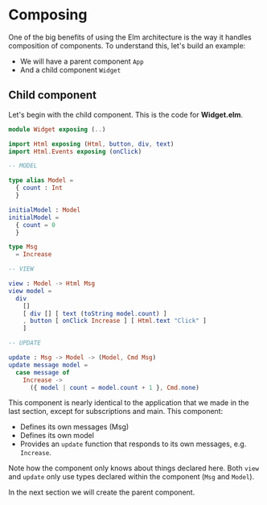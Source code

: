 # Composing

One of the big benefits of using the Elm architecture is the way it handles composition of components. To understand this, let's build an example:

- We will have a parent component `App`
- And a child component `Widget`

## Child component

Let's begin with the child component. This is the code for __Widget.elm__.

```elm
module Widget exposing (..)

import Html exposing (Html, button, div, text)
import Html.Events exposing (onClick)

-- MODEL

type alias Model =
  { count : Int
  }

initialModel : Model
initialModel =
  { count = 0
  }

type Msg
  = Increase

-- VIEW

view : Model -> Html Msg
view model =
  div
    []
    [ div [] [ text (toString model.count) ]
    , button [ onClick Increase ] [ Html.text "Click" ]
    ]

-- UPDATE

update : Msg -> Model -> (Model, Cmd Msg)
update message model =
  case message of
    Increase ->
      ({ model | count = model.count + 1 }, Cmd.none)
```

This component is nearly identical to the application that we made in the last section, except for subscriptions and main. This component:

- Defines its own messages (Msg)
- Defines its own model
- Provides an `update` function that responds to its own messages, e.g. `Increase`.

Note how the component only knows about things declared here. Both `view` and `update` only use types declared within the component (`Msg` and `Model`).

In the next section we will create the parent component.
